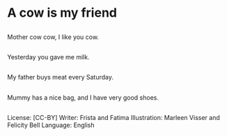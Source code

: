 # A cow is my friend

##
Mother cow cow,
I like you cow.

##
Yesterday you gave me milk.

##
My father buys meat every Saturday.

##
Mummy has a nice
bag, and I have very
good shoes.

##
License: [CC-BY]
Writer: Frista and Fatima
Illustration: Marleen Visser and Felicity Bell
Language: English
